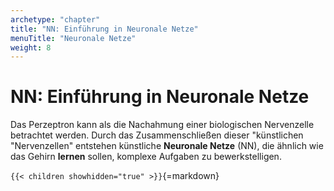 ```yaml
---
archetype: "chapter"
title: "NN: Einführung in Neuronale Netze"
menuTitle: "Neuronale Netze"
weight: 8
---
```



# NN: Einführung in Neuronale Netze

Das Perzeptron kann als die Nachahmung einer biologischen Nervenzelle betrachtet werden. Durch das Zusammenschließen dieser "künstlichen "Nervenzellen" entstehen künstliche **Neuronale Netze** (NN), die ähnlich wie das Gehirn **lernen** sollen, komplexe Aufgaben zu bewerkstelligen.


`{{< children showhidden="true" >}}`{=markdown}
